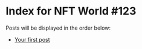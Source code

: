 # Index for NFT World #123
Posts will be displayed in the order below:

- [Your first post](./001-first.md)

